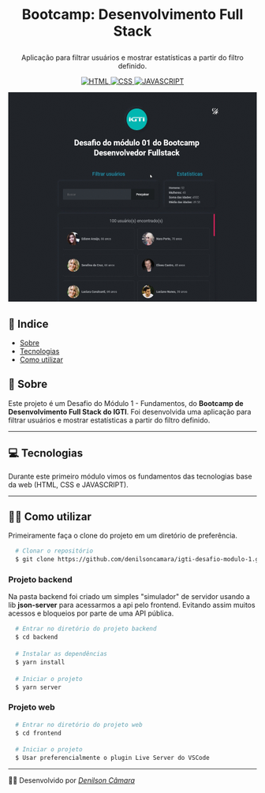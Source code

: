 <h1 align="center">
  <p align="center">
    Bootcamp: Desenvolvimento Full Stack
  </p>
</h1>

<p align="center">
  Aplicação para filtrar usuários e mostrar estatísticas a partir do filtro definido.
</p>

<p align="center">
  <a href="https://www.w3.org/">
    <img src="https://img.shields.io/badge/HTML-W3C-orange" alt="HTML" />
  </a>
  <a href="https://www.w3.org/">
    <img src="https://img.shields.io/badge/CSS-W3C-blue" alt="CSS" />
  </a>
  <a href="https://www.ecma-international.org/">
    <img src="https://img.shields.io/badge/HTML-ECMA-yellow" alt="JAVASCRIPT" />
  </a>
</p>

<div align="center">
  <img src="./apresentacao.gif" alt="Apresentação da aplicação" with="715" height="425">
</div>

## 📄 Indice

- [Sobre](#-sobre)
- [Tecnologias](#-tecnologias)
- [Como utilizar](#-como-utilizar)

## 📃 Sobre

Este projeto é um Desafio do Módulo 1 - Fundamentos, do __Bootcamp de Desenvolvimento Full Stack do IGTI__. Foi desenvolvida uma aplicação para filtrar usuários e mostrar estatísticas a partir do filtro definido.

---

## 💻 Tecnologias

Durante este primeiro módulo vimos os fundamentos das tecnologias base da web (HTML, CSS e JAVASCRIPT).

---

## 👨‍💻 Como utilizar

Primeiramente faça o clone do projeto em um diretório de preferência.

```bash
  # Clonar o repositório
  $ git clone https://github.com/denilsoncamara/igti-desafio-modulo-1.git
```
### Projeto backend

Na pasta backend foi criado um simples "simulador" de servidor usando a lib __json-server__ para acessarmos a api pelo frontend. Evitando assim muitos acessos e bloqueios por parte de uma API pública.

```bash
  # Entrar no diretório do projeto backend
  $ cd backend

  # Instalar as dependências
  $ yarn install

  # Iniciar o projeto
  $ yarn server
```

### Projeto web

```bash
  # Entrar no diretório do projeto web
  $ cd frontend

  # Iniciar o projeto
  $ Usar preferencialmente o plugin Live Server do VSCode
```

---

🐱‍💻 Desenvolvido por _[Denilson Câmara](https://www.linkedin.com/in/denilsoncamara/)_
